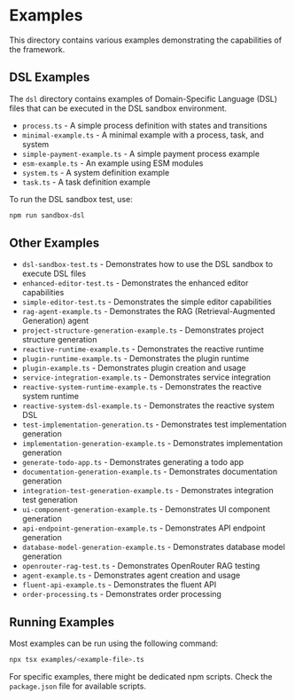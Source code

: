 # Examples

This directory contains various examples demonstrating the capabilities of the framework.

## DSL Examples

The `dsl` directory contains examples of Domain-Specific Language (DSL) files that can be executed in the DSL sandbox environment.

- `process.ts` - A simple process definition with states and transitions
- `minimal-example.ts` - A minimal example with a process, task, and system
- `simple-payment-example.ts` - A simple payment process example
- `esm-example.ts` - An example using ESM modules
- `system.ts` - A system definition example
- `task.ts` - A task definition example

To run the DSL sandbox test, use:

```bash
npm run sandbox-dsl
```

## Other Examples

- `dsl-sandbox-test.ts` - Demonstrates how to use the DSL sandbox to execute DSL files
- `enhanced-editor-test.ts` - Demonstrates the enhanced editor capabilities
- `simple-editor-test.ts` - Demonstrates the simple editor capabilities
- `rag-agent-example.ts` - Demonstrates the RAG (Retrieval-Augmented Generation) agent
- `project-structure-generation-example.ts` - Demonstrates project structure generation
- `reactive-runtime-example.ts` - Demonstrates the reactive runtime
- `plugin-runtime-example.ts` - Demonstrates the plugin runtime
- `plugin-example.ts` - Demonstrates plugin creation and usage
- `service-integration-example.ts` - Demonstrates service integration
- `reactive-system-runtime-example.ts` - Demonstrates the reactive system runtime
- `reactive-system-dsl-example.ts` - Demonstrates the reactive system DSL
- `test-implementation-generation.ts` - Demonstrates test implementation generation
- `implementation-generation-example.ts` - Demonstrates implementation generation
- `generate-todo-app.ts` - Demonstrates generating a todo app
- `documentation-generation-example.ts` - Demonstrates documentation generation
- `integration-test-generation-example.ts` - Demonstrates integration test generation
- `ui-component-generation-example.ts` - Demonstrates UI component generation
- `api-endpoint-generation-example.ts` - Demonstrates API endpoint generation
- `database-model-generation-example.ts` - Demonstrates database model generation
- `openrouter-rag-test.ts` - Demonstrates OpenRouter RAG testing
- `agent-example.ts` - Demonstrates agent creation and usage
- `fluent-api-example.ts` - Demonstrates the fluent API
- `order-processing.ts` - Demonstrates order processing

## Running Examples

Most examples can be run using the following command:

```bash
npx tsx examples/<example-file>.ts
```

For specific examples, there might be dedicated npm scripts. Check the `package.json` file for available scripts. 